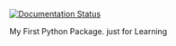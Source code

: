 [![Documentation Status](https://readthedocs.org/projects/thefirstpythonpackage/badge/?version=latest)](http://thefirstpythonpackage.readthedocs.io/en/latest/?badge=latest)


My First Python Package.
just for Learning
